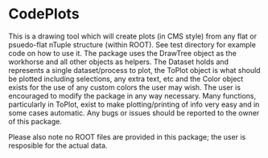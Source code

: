 # CodePlots

This is a drawing tool which will create plots (in CMS style) from any flat or psuedo-flat nTuple structure (within ROOT). See test directory for example code on how to use it. The package uses the DrawTree object as the workhorse and all other objects as helpers. The Dataset holds and represents a single dataset/process to plot, the ToPlot object is what should be plotted including selections, any extra text, etc and the Color object exists for the use of any custom colors the user may wish. The user is encouraged to modify the package in any way necessary. Many functions, particularly in ToPlot, exist to make plotting/printing of info very easy and in some cases automatic. Any bugs or issues should be reported to the owner of this package. 

Please also note no ROOT files are provided in this package; the user is resposible for the actual data. 
